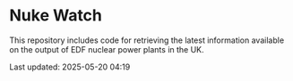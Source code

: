 # Nuke Watch

This repository includes code for retrieving the latest information available on the output of EDF nuclear power plants in the UK.

Last updated: 2025-05-20 04:19